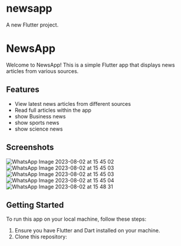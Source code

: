 # newsapp

A new Flutter project.

# NewsApp

Welcome to NewsApp! This is a simple Flutter app that displays news articles from various sources.

## Features

- View latest news articles from different sources
- Read full articles within the app
- show Business news
- show sports news
- show science news

## Screenshots

![WhatsApp Image 2023-08-02 at 15 45 02](https://github.com/safamahmoud71/newsapp/assets/93884038/504a3bc1-7c30-4e9b-91c2-af7a3ddca60e)
![WhatsApp Image 2023-08-02 at 15 45 03](https://github.com/safamahmoud71/newsapp/assets/93884038/31121e75-81e6-4769-8b75-e3f3f9d2d407)
![WhatsApp Image 2023-08-02 at 15 45 03](https://github.com/safamahmoud71/newsapp/assets/93884038/61d7075b-36a8-4e3e-8272-a67ace545483)
![WhatsApp Image 2023-08-02 at 15 45 04](https://github.com/safamahmoud71/newsapp/assets/93884038/a2a92f00-85d4-48d5-9a0d-f7ad61114494)
![WhatsApp Image 2023-08-02 at 15 48 31](https://github.com/safamahmoud71/newsapp/assets/93884038/966ec809-8eef-42ad-b51f-c21be63f66f7)





## Getting Started

To run this app on your local machine, follow these steps:

1. Ensure you have Flutter and Dart installed on your machine.
2. Clone this repository:
